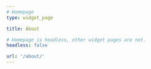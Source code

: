 ```yaml
---
# Homepage
type: widget_page

title: About

# Homepage is headless, other widget pages are not.
headless: false

url: '/about/'
---
```

